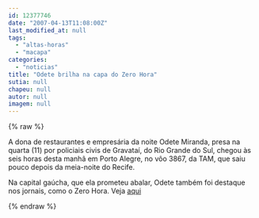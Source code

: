 ```yaml
---
id: 12377746
date: "2007-04-13T11:08:00Z"
last_modified_at: null
tags:
  - "altas-horas"
  - "macapa"
categories:
  - "noticias"
title: "Odete brilha na capa do Zero Hora"
sutia: null
chapeu: null
autor: null
imagem: null
---
```

{% raw %}
<p><P>A dona de restaurantes e empresária da noite Odete Miranda, presa&nbsp;na quarta (11) por policiais civis de Gravataí, do Rio Grande do Sul, chegou às seis horas desta manhã em Porto Alegre, no vôo 3867, da TAM, que saiu pouco depois da meia-noite do Recife.</P></p>
<p><P>Na capital gaúcha, que ela prometeu abalar, Odete também foi destaque nos jornais, como o Zero Hora. Veja <A href=\"https://www.clicrbs.com.br/jornais/zerohora/jsp/default2.jsp?uf=1&amp;local=1&amp;edition=7584&amp;template=&amp;start=1&amp;section=&amp;source=a1474274.xml&amp;channel=9&amp;id=&amp;titanterior=&amp;content=&amp;menu=23&amp;themeid=&amp;sectionid=&amp;suppid=&amp;fromdate=&amp;todate=&amp;modovisual=\">aqui</A></P> </p>
{% endraw %}